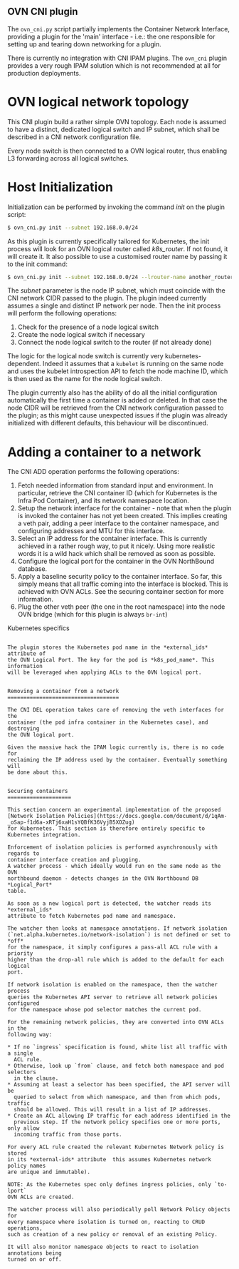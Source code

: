 OVN CNI plugin 
----------------

The `ovn_cni.py` script partially implements the Container Network Interface,
providing a plugin for the 'main' interface - i.e.: the one responsible for
setting up and tearing down networking for a plugin.

There is currently no integration with CNI IPAM plugins. The `ovn_cni` plugin
provides a very rough IPAM solution which is not recommended at all for
production deployments.

OVN logical network topology
=============================

This CNI plugin build a rather simple OVN topology. Each node is assumed to
have a distinct, dedicated logical switch and IP subnet, which shall be
described in a CNI network configuration file.

Every node switch is then connected to a OVN logical router, thus enabling
L3 forwarding across all logical switches.

Host Initialization
====================

Initialization can be performed by invoking the command *init* on the plugin
script:

```bash
$ ovn_cni.py init --subnet 192.168.0.0/24
```

As this plugin is currently specifically tailored for Kubernetes, the init
process will look for an OVN logical router called *k8s_router*. If not
found, it will create it. It also possible to use a customised router name
by passing it to the init command:

```bash
$ ovn_cni.py init --subnet 192.168.0.0/24 --lrouter-name another_router
```

The *subnet* parameter is the node IP subnet, which must coincide with the CNI
network CIDR passed to the plugin. The plugin indeed currently assumes a single
and distinct IP network per node.
Then the init process will perform the following operations:

1. Check for the presence of a node logical switch
2. Create the node logical switch if necessary
3. Connect the node logical switch to the router (if not already done)

The logic for the logical node switch is currently very kubernetes-dependent.
Indeed it assumes that a `kubelet` is running on the same node and uses the
kubelet introspection API to fetch the node machine ID, which is then used as
the name for the node logical switch.

The plugin currently also has the ability of do all the initial configuration
automatically the first time a container is added or deleted. In that case
the node CIDR will be retrieved from the CNI network configuration passed to
the plugin; as this might cause unexpected issues if the plugin was already
initialized with different defaults, this behaviour will be discontinued.


Adding a container to a network
================================

The CNI ADD operation performs the following operations:

1. Fetch needed information from standard input and environment. In particular,
   retrieve the CNI container ID (which for Kubernetes is the Infra Pod
   Container), and its network namespace location.
2. Setup the network interface for the container - note that when the plugin is
   invoked the container has not yet been created. This implies creating a veth
   pair, adding a peer interface to the container namespace, and configuring
   addresses and MTU for this interface.
3. Select an IP address for the container interface. This is currently achieved
   in a rather rough way, to put it nicely. Using more realistic words it is a
   wild hack which shall be removed as soon as possible.
4. Configure the logical port for the container in the OVN NorthBound database.
5. Apply a baseline security policy to the container interface. So far, this
   simply means that all traffic coming into the interface is blocked. This is
   achieved with OVN ACLs. See the securing container section for more
   information.
6. Plug the other veth peer (the one in the root namespace) into the node OVN
   bridge (which for this plugin is always `br-int`)


Kubernetes specifics
~~~~~~~~~~~~~~~~~~~~~

The plugin stores the Kubernetes pod name in the *external_ids* attribute of
the OVN Logical Port. The key for the pod is *k8s_pod_name*. This information
will be leveraged when applying ACLs to the OVN logical port.


Removing a container from a network
===================================

The CNI DEL operation takes care of removing the veth interfaces for the
container (the pod infra container in the Kubernetes case), and destroying
the OVN logical port.

Given the massive hack the IPAM logic currently is, there is no code for
reclaiming the IP address used by the container. Eventually something will
be done about this.


Securing containers
====================

This section concern an experimental implementation of the proposed 
[Network Isolation Policies](https://docs.google.com/document/d/1qAm-_oSap-f1d6a-xRTj6xaH1sYQBfK36VyjB5XOZug)
for Kubernetes. This section is therefore entirely specific to
Kubernetes integration.

Enforcement of isolation policies is performed asynchronously with regards to
container interface creation and plugging.
A watcher process - which ideally would run on the same node as the OVN
northbound daemon - detects changes in the OVN Northbound DB *Logical_Port*
table.

As soon as a new logical port is detected, the watcher reads its *external_ids*
attribute to fetch Kubernetes pod name and namespace.

The watcher then looks at namespace annotations. If network isolation
(`net.alpha.kubernetes.io/network-isolation`) is not defined or set to *off*
for the namespace, it simply configures a pass-all ACL rule with a priority
higher than the drop-all rule which is added to the default for each logical
port.

If network isolation is enabled on the namespace, then the watcher process
queries the Kubernetes API server to retrieve all network policies configured
for the namespace whose pod selector matches the current pod.

For the remaining network policies, they are converted into OVN ACLs in the
following way:

* If no `ingress` specification is found, white list all traffic with a single
  ACL rule.
* Otherwise, look up `from` clause, and fetch both namespace and pod selectors
  in the clause.
* Assuming at least a selector has been specified, the API server will be
  queried to select from which namespace, and then from which pods, traffic
  should be allowed. This will result in a list of IP addresses.
* Create an ACL allowing IP traffic for each address identified in the
  previous step. If the network policy specifies one or more ports, only allow
  incoming traffic from those ports.

For every ACL rule created the relevant Kubernetes Network policy is stored
in its *external-ids* attribute  this assumes Kubernetes network policy names
are unique and immutable).

NOTE: As the Kubernetes spec only defines ingress policies, only `to-lport`
OVN ACLs are created.

The watcher process will also periodically poll Network Policy objects for
every namespace where isolation is turned on, reacting to CRUD operations,
such as creation of a new policy or removal of an existing Policy.

It will also monitor namespace objects to react to isolation annotations being
turned on or off.
